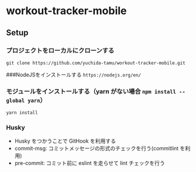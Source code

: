 # workout-tracker-mobile

## Setup

### プロジェクトをローカルにクローンする
`git clone https://github.com/yuchida-tamu/workout-tracker-mobile.git`

###NodeJSをインストールする
`https://nodejs.org/en/`

### モジュールをインストールする（yarn がない場合 `npm install --global yarn`）
`yarn install`

### Husky

- Husky をつかうことで GitHook を利用する
- commit-msg: コミットメッセージの形式のチェックを行う(commitlint を利用)
- pre-commit: コミット前に eslint を走らせて lint チェックを行う
